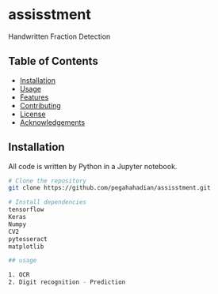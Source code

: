 # assisstment

Handwritten Fraction Detection

## Table of Contents

- [Installation](#installation)
- [Usage](#usage)
- [Features](#features)
- [Contributing](#contributing)
- [License](#license)
- [Acknowledgements](#acknowledgements)

## Installation

All code is written by Python in a Jupyter notebook.

```bash
# Clone the repository
git clone https://github.com/pegahahadian/assisstment.git

# Install dependencies
tensorflow
Keras
Numpy
CV2
pytesseract
matplotlib

## usage

1. OCR
2. Digit recognition - Prediction


